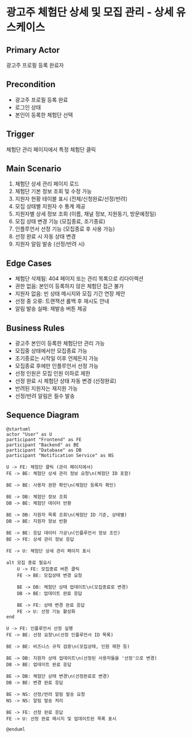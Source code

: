 # 광고주 체험단 상세 및 모집 관리 - 상세 유스케이스

## Primary Actor
광고주 프로필 등록 완료자

## Precondition
- 광고주 프로필 등록 완료
- 로그인 상태
- 본인이 등록한 체험단 선택

## Trigger
체험단 관리 페이지에서 특정 체험단 클릭

## Main Scenario
1. 체험단 상세 관리 페이지 로드
2. 체험단 기본 정보 조회 및 수정 가능
3. 지원자 현황 테이블 표시 (전체/신청완료/선정/반려)
4. 모집 상태별 지원자 수 통계 제공
5. 지원자별 상세 정보 조회 (이름, 채널 정보, 지원동기, 방문예정일)
6. 모집 상태 변경 기능 (모집종료, 조기종료)
7. 인플루언서 선정 기능 (모집종료 후 사용 가능)
8. 선정 완료 시 자동 상태 변경
9. 지원자 알림 발송 (선정/반려 시)

## Edge Cases
- 체험단 삭제됨: 404 페이지 또는 관리 목록으로 리다이렉션
- 권한 없음: 본인이 등록하지 않은 체험단 접근 불가
- 지원자 없음: 빈 상태 메시지와 모집 기간 연장 제안
- 선정 중 오류: 트랜잭션 롤백 후 재시도 안내
- 알림 발송 실패: 재발송 버튼 제공

## Business Rules
- 광고주 본인이 등록한 체험단만 관리 가능
- 모집중 상태에서만 모집종료 가능
- 조기종료는 시작일 이후 언제든지 가능
- 모집종료 후에만 인플루언서 선정 가능
- 선정 인원은 모집 인원 이하로 제한
- 선정 완료 시 체험단 상태 자동 변경 (선정완료)
- 반려된 지원자는 재지원 가능
- 선정/반려 알림은 필수 발송

## Sequence Diagram
```
@startuml
actor "User" as U
participant "Frontend" as FE
participant "Backend" as BE
participant "Database" as DB
participant "Notification Service" as NS

U -> FE: 체험단 클릭 (관리 페이지에서)
FE -> BE: 체험단 상세 관리 정보 요청\n(체험단 ID 포함)

BE -> BE: 사용자 권한 확인\n(체험단 등록자 확인)

BE -> DB: 체험단 정보 조회
DB -> BE: 체험단 데이터 반환

BE -> DB: 지원자 목록 조회\n(체험단 ID 기준, 상태별)
DB -> BE: 지원자 정보 반환

BE -> BE: 응답 데이터 가공\n(인플루언서 정보 조인)
BE -> FE: 상세 관리 정보 응답

FE -> U: 체험단 상세 관리 페이지 표시

alt 모집 종료 필요시
    U -> FE: 모집종료 버튼 클릭
    FE -> BE: 모집상태 변경 요청

    BE -> DB: 체험단 상태 업데이트\n(모집종료로 변경)
    DB -> BE: 업데이트 완료 응답

    BE -> FE: 상태 변경 완료 응답
    FE -> U: 선정 기능 활성화
end

U -> FE: 인플루언서 선정 실행
FE -> BE: 선정 요청\n(선정 인플루언서 ID 목록)

BE -> BE: 비즈니스 규칙 검증\n(모집상태, 인원 제한 등)

BE -> DB: 지원자 상태 업데이트\n(선정된 사용자들을 '선정'으로 변경)
DB -> BE: 업데이트 완료 응답

BE -> DB: 체험단 상태 변경\n(선정완료로 변경)
DB -> BE: 변경 완료 응답

BE -> NS: 선정/반려 알림 발송 요청
NS -> NS: 알림 발송 처리

BE -> FE: 선정 완료 응답
FE -> U: 선정 완료 메시지 및 업데이트된 목록 표시

@enduml
```
